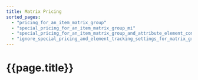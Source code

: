 ```yaml
---
title: Matrix Pricing
sorted_pages:
  - "pricing_for_an_item_matrix_group"
  - "special_pricing_for_an_item_matrix_group_mi"
  - "special_pricing_for_an_item_matrix_group_and_attribute_element_combinations_mi"
  - "ignore_special_pricing_and_element_tracking_settings_for_matrix_groups_mi"
---
```

# {{page.title}}
